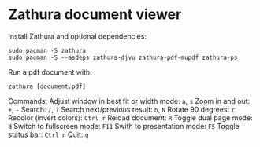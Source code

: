 # Zathura document viewer

Install Zathura and optional dependencies:
```
sudo pacman -S zathura
sudo pacman -S --asdeps zathura-djvu zathura-pdf-mupdf zathura-ps
```

Run a pdf document with:
```
zathura [document.pdf]
```

Commands:
Adjust window in best fit or width mode: `a`, `s`
Zoom in and out: `+`, `-`
Search: `/`, `?`
Search next/previous result: `n`, `N`
Rotate 90 degrees: `r`
Recolor (invert colors): `Ctrl r`
Reload document: `R`
Toggle dual page mode: `d`
Switch to fullscreen mode: `F11`
Swith to presentation mode: `F5`
Toggle status bar: `Ctrl n`
Quit: `q`
